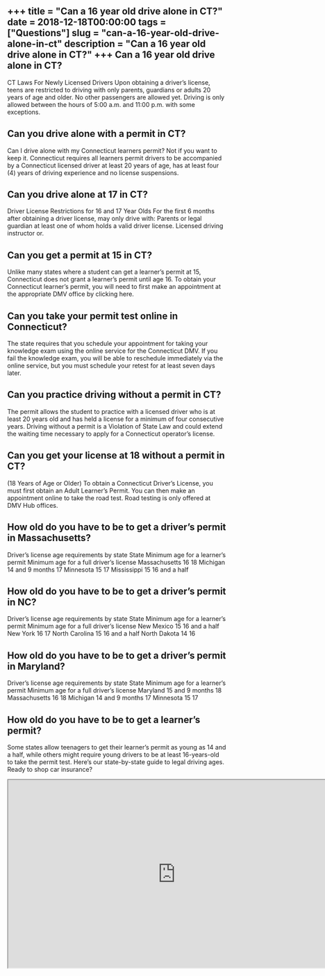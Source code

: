 +++
title = "Can a 16 year old drive alone in CT?"
date = 2018-12-18T00:00:00
tags = ["Questions"]
slug = "can-a-16-year-old-drive-alone-in-ct"
description = "Can a 16 year old drive alone in CT?"
+++
Can a 16 year old drive alone in CT?
------------------------------------

CT Laws For Newly Licensed Drivers Upon obtaining a driver’s license, teens are restricted to driving with only parents, guardians or adults 20 years of age and older. No other passengers are allowed yet. Driving is only allowed between the hours of 5:00 a.m. and 11:00 p.m. with some exceptions.

Can you drive alone with a permit in CT?
----------------------------------------

Can I drive alone with my Connecticut learners permit? Not if you want to keep it. Connecticut requires all learners permit drivers to be accompanied by a Connecticut licensed driver at least 20 years of age, has at least four (4) years of driving experience and no license suspensions.

Can you drive alone at 17 in CT?
--------------------------------

Driver License Restrictions for 16 and 17 Year Olds For the first 6 months after obtaining a driver license, may only drive with: Parents or legal guardian at least one of whom holds a valid driver license. Licensed driving instructor or.

Can you get a permit at 15 in CT?
---------------------------------

Unlike many states where a student can get a learner’s permit at 15, Connecticut does not grant a learner’s permit until age 16. To obtain your Connecticut learner’s permit, you will need to first make an appointment at the appropriate DMV office by clicking here.

Can you take your permit test online in Connecticut?
----------------------------------------------------

The state requires that you schedule your appointment for taking your knowledge exam using the online service for the Connecticut DMV. If you fail the knowledge exam, you will be able to reschedule immediately via the online service, but you must schedule your retest for at least seven days later.

Can you practice driving without a permit in CT?
------------------------------------------------

The permit allows the student to practice with a licensed driver who is at least 20 years old and has held a license for a minimum of four consecutive years. Driving without a permit is a Violation of State Law and could extend the waiting time necessary to apply for a Connecticut operator’s license.

Can you get your license at 18 without a permit in CT?
------------------------------------------------------

(18 Years of Age or Older) To obtain a Connecticut Driver’s License, you must first obtain an Adult Learner’s Permit. You can then make an appointment online to take the road test. Road testing is only offered at DMV Hub offices.

How old do you have to be to get a driver’s permit in Massachusetts?
--------------------------------------------------------------------

Driver’s license age requirements by state State Minimum age for a learner’s permit Minimum age for a full driver’s license Massachusetts 16 18 Michigan 14 and 9 months 17 Minnesota 15 17 Mississippi 15 16 and a half

How old do you have to be to get a driver’s permit in NC?
---------------------------------------------------------

Driver’s license age requirements by state State Minimum age for a learner’s permit Minimum age for a full driver’s license New Mexico 15 16 and a half New York 16 17 North Carolina 15 16 and a half North Dakota 14 16

How old do you have to be to get a driver’s permit in Maryland?
---------------------------------------------------------------

Driver’s license age requirements by state State Minimum age for a learner’s permit Minimum age for a full driver’s license Maryland 15 and 9 months 18 Massachusetts 16 18 Michigan 14 and 9 months 17 Minnesota 15 17

How old do you have to be to get a learner’s permit?
----------------------------------------------------

Some states allow teenagers to get their learner’s permit as young as 14 and a half, while others might require young drivers to be at least 16-years-old to take the permit test. Here’s our state-by-state guide to legal driving ages. Ready to shop car insurance?

<iframe allow="accelerometer; autoplay; clipboard-write; encrypted-media; gyroscope; picture-in-picture" allowfullscreen="" class="__youtube_prefs__  epyt-is-override  no-lazyload" data-no-lazy="1" data-origheight="433" data-origwidth="770" data-skipgform_ajax_framebjll="" height="433" id="_ytid_56453" loading="lazy" src="https://www.youtube.com/embed/Mk6N87AUO5w?enablejsapi=1&autoplay=0&cc_load_policy=0&cc_lang_pref=&iv_load_policy=1&loop=0&modestbranding=0&rel=1&fs=1&playsinline=0&autohide=2&theme=dark&color=red&controls=1&" title="YouTube player" width="770"></iframe>